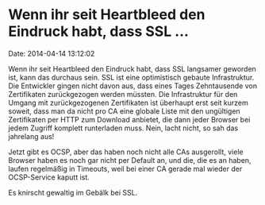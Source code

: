 Wenn ihr seit Heartbleed den Eindruck habt, dass SSL \...
=========================================================

Date: 2014-04-14 13:12:02

Wenn ihr seit Heartbleed den Eindruck habt, dass SSL langsamer geworden
ist, kann das durchaus sein. SSL ist eine optimistisch gebaute
Infrastruktur. Die Entwickler gingen nicht davon aus, dass eines Tages
Zehntausende von Zertifikaten zurückgezogen werden müssten. Die
Infrastruktur für den Umgang mit zurückgezogenen Zertifikaten ist
überhaupt erst seit kurzem soweit, dass man da nicht pro CA eine globale
Liste mit den ungültigen Zertifikaten per HTTP zum Download anbietet,
die dann jeder Browser bei jedem Zugriff komplett runterladen muss.
Nein, lacht nicht, so sah das jahrelang aus!

Jetzt gibt es OCSP, aber das haben noch nicht alle CAs ausgerollt, viele
Browser haben es noch gar nicht per Default an, und die, die es an
haben, laufen regelmäßig in Timeouts, weil bei einer CA gerade mal
wieder der OCSP-Service kaputt ist.

Es knirscht gewaltig im Gebälk bei SSL.
